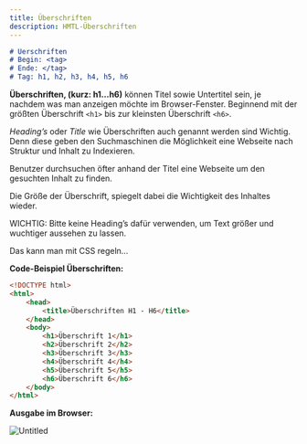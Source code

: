 ```yaml
---
title: Überschriften
description: HMTL-Überschriften
---
```



```markdown
# Üerschriften
# Begin: <tag>
# Ende: </tag>
# Tag: h1, h2, h3, h4, h5, h6
```

**Überschriften, (kurz: h1…h6)** können Titel sowie Untertitel sein, je nachdem was man anzeigen möchte im Browser-Fenster. Beginnend mit der größten Überschrift `<h1>` bis zur kleinsten Überschrift `<h6>`.

*Heading’s* oder *Title* wie Überschriften auch genannt werden sind Wichtig. Denn diese geben den Suchmaschinen die Möglichkeit eine Webseite nach Struktur und Inhalt zu Indexieren.

Benutzer durchsuchen öfter anhand der Titel eine Webseite um den gesuchten Inhalt zu finden.

Die Größe der Überschrift, spiegelt dabei die Wichtigkeit des Inhaltes wieder.

WICHTIG: Bitte keine Heading’s dafür verwenden, um Text größer und wuchtiger aussehen zu lassen.

Das kann man mit CSS regeln…

**Code-Beispiel Überschriften:**

```html
<!DOCTYPE html>
<html>
    <head>
        <title>Überschriften H1 - H6</title>
    </head>
    <body>
        <h1>Überschrift 1</h1>
        <h2>Überschrift 2</h2>
        <h3>Überschrift 3</h3>
        <h4>Überschrift 4</h4>
        <h5>Überschrift 5</h5>
        <h6>Überschrift 6</h6>
    </body>
</html>
```

**Ausgabe im Browser:**

![Untitled](1%203%201%20U%CC%88berschriften%20h1-h6%205f9d5fd3b5d941548ea866a53a3f2408/Untitled.png)